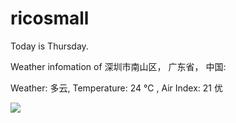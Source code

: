 # ricosmall

Today is Thursday.

Weather infomation of 深圳市南山区， 广东省， 中国: 

Weather: 多云, Temperature: 24 ℃ , Air Index: 21 优

<img src="https://github-readme-stats.vercel.app/api?username=ricosmall&show_icons=true" />
